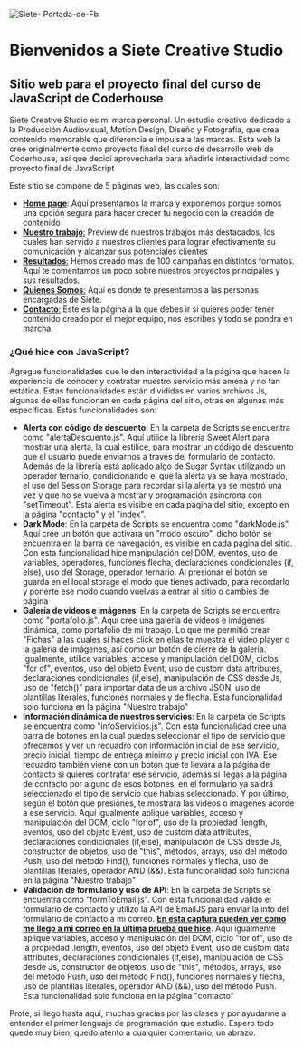 
![Siete- Portada-de-Fb](https://user-images.githubusercontent.com/105566579/191428735-c50eaa43-b5dc-433a-8342-74612c56e211.png)


# Bienvenidos a Siete Creative Studio
## Sitio web para el proyecto final del curso de JavaScript de Coderhouse
Siete Creative Studio es mi marca personal. Un estudio creativo dedicado a la Producción Audiovisual, Motion Design, Diseño y Fotografía, que crea contenido memorable que diferencia e impulsa a las marcas.
Esta web la cree originalmente como proyecto final del curso de desarrollo web de Coderhouse, así que decidí aprovecharla para añadirle interactividad como proyecto final de JavaScript

Este sitio se compone de 5 páginas web, las cuales son: 
- [**Home page**](https://osunadan.github.io/sietecreativeJS/index.html): Aquí presentamos la marca y exponemos porque somos una opción segura para hacer crecer tu negocio con la creación de contenido
- [**Nuestro trabajo**:](https://osunadan.github.io/sietecreativeJS/pages/nuestro-trabajo.html) Preview de nuestros trabajos más destacados, los cuales han servido a nuestros clientes para lograr efectivamente su comunicación y alcanzar sus potenciales clientes
- [**Resultados**:](https://osunadan.github.io/sietecreativeJS/pages/resultados.html) Hemos creado más de 100 campañas en distintos formatos. Aquí te comentamos un poco sobre nuestros proyectos principales y sus resultados.
- [**Quienes Somos**:](https://osunadan.github.io/sietecreativeJS/pages/quienes-somos.html) Aquí es donde te presentamos a las personas encargadas de Siete.
- [**Contacto**:](https://osunadan.github.io/sietecreativeJS/pages/contacto.html) Este es la página a la que debes ir si quieres poder tener contenido creado por el mejor equipo, nos escribes y todo se pondrá en marcha.

### ¿Qué hice con JavaScript?
Agregue funcionalidades que le den interactividad a la página que hacen la experiencia de conocer y contratar nuestro servicio más amena y no tan estática. Estas funcionalidades están divididas en varios archivos Js, algunas de ellas funcionan en cada página del sitio, otras en algunas más específicas. Estas funcionalidades son:
- **Alerta con código de descuento**: En la carpeta de Scripts se encuentra como "alertaDescuento.js". Aquí utilice la librería Sweet Alert para mostrar una alerta, la cual estilice, para mostrar un código de descuento que el usuario puede enviarnos a través del formulario de contacto. Además de la librería está aplicado algo de Sugar Syntax utilizando un operador ternario, condicionando el que la alerta ya se haya mostrado, el uso del Session Storage para recordar si la alerta ya se mostró una vez y que no se vuelva a mostrar y programación asíncrona con "setTimeout". Esta alerta es visible en cada página del sitio, excepto en la página "contacto" y el "index".
- **Dark Mode**: En la carpeta de Scripts se encuentra como "darkMode.js". Aquí cree un botón que activara un "modo oscuro", dicho botón se encuentra en la barra de navegación, es visible en cada página del sitio. Con esta funcionalidad hice manipulación del DOM, eventos, uso de variables, operadores, funciones flecha, declaraciones condicionales (if, else), uso del Storage, operador ternario. Al presionar el botón se guarda en el local storage el modo que tienes activado, para recordarlo y ponerte ese modo cuando vuelvas a entrar al sitio o cambies de página
- **Galería de videos e imágenes**: En la carpeta de Scripts se encuentra como "portafolio.js". Aquí cree una galería de videos e imágenes dinámica, como portafolio de mi trabajo. Lo que me permitió crear "Fichas" a las cuales si haces click en ellas te muestra el video player o la galería de imágenes, así como un botón de cierre de la galería. Igualmente, utilice variables, acceso y manipulación del DOM, ciclos "for of", eventos, uso del objeto Event, uso de custom data attributes, declaraciones condicionales (if,else), manipulación de CSS desde Js, uso de "fetch()" para importar data de un archivo JSON, uso de plantillas literales, funciones normales y de flecha. Esta funcionalidad solo funciona en la página "Nuestro trabajo"
- **Información dinámica de nuestros servicios**: En la carpeta de Scripts se encuentra como "infoServicios.js". Con esta funcionalidad cree una barra de botones en la cual puedes seleccionar el tipo de servicio que ofrecemos y ver un recuadro con información inicial de ese servicio, precio inicial, tiempo de entrega mínimo y precio inicial con IVA. Ese recuadro también viene con un botón que te llevara a la página de contacto si quieres contratar ese servicio, además si llegas a la página de contacto por alguno de esos botones, en el formulario ya saldrá seleccionado el tipo de servicio que habías seleccionado. Y por último, según el botón que presiones, te mostrara las videos o imágenes acorde a ese servicio. Aquí igualmente aplique variables, acceso y manipulación del DOM, ciclo "for of", uso de la propiedad .length, eventos, uso del objeto Event, uso de custom data attributes, declaraciones condicionales (if,else), manipulación de CSS desde Js, constructor de objetos, uso de "this", métodos, arrays, uso del método Push, uso del método Find(), funciones normales y flecha,  uso de plantillas literales, operador AND (&&). Esta funcionalidad solo funciona en la página "Nuestro trabajo"
- **Validación de formulario y uso de API**: En la carpeta de Scripts se encuentra como "formToEmail.js". Con esta funcionalidad válido el formulario de contacto y utilizo la API de EmailJS para enviar la info del formulario de contacto a mi correo. [**En esta captura pueden ver como me llego a mi correo en la última prueba que hice**](https://drive.google.com/file/d/1-C5o4rKeNIIjaG_JL2L5b84dCA2N3igU/view?usp=sharing). Aquí igualmente aplique variables, acceso y manipulación del DOM, ciclo "for of", uso de la propiedad .length, eventos, uso del objeto Event, uso de custom data attributes, declaraciones condicionales (if,else), manipulación de CSS desde Js, constructor de objetos, uso de "this", métodos, arrays, uso del método Push, uso del método Find(), funciones normales y flecha,  uso de plantillas literales, operador AND (&&), uso del método Push. Esta funcionalidad solo funciona en la página "contacto"

Profe, si llego hasta aquí, muchas gracias por las clases y por ayudarme a entender el primer lenguaje de programación que estudio. Espero todo quede muy bien, quedo atento a cualquier comentario, un abrazo. 
